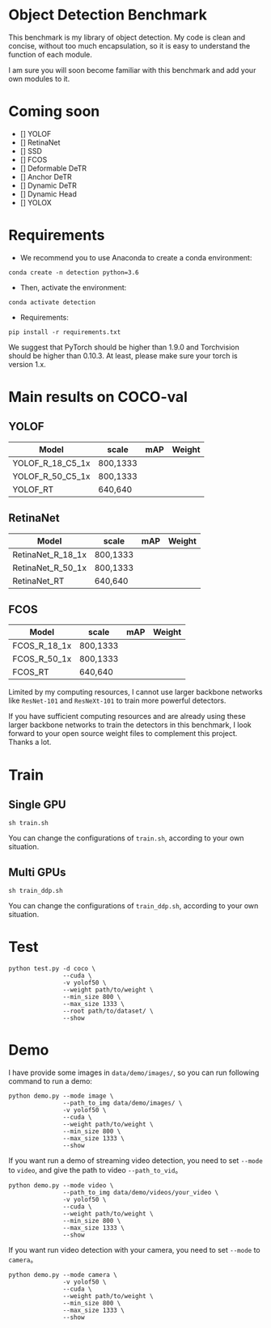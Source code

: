 # Object Detection Benchmark
This benchmark is my library of object detection.
My code is clean and concise, without too much encapsulation, 
so it is easy to understand the function of each module.

I am sure you will soon become familiar with this benchmark and add your own modules to it.

# Coming soon
- [] YOLOF
- [] RetinaNet
- [] SSD
- [] FCOS
- [] Deformable DeTR
- [] Anchor DeTR
- [] Dynamic DeTR
- [] Dynamic Head
- [] YOLOX


# Requirements
- We recommend you to use Anaconda to create a conda environment:
```Shell
conda create -n detection python=3.6
```

- Then, activate the environment:
```Shell
conda activate detection
```

- Requirements:
```Shell
pip install -r requirements.txt 
```

We suggest that PyTorch should be higher than 1.9.0 and Torchvision should be higher than 0.10.3. 
At least, please make sure your torch is version 1.x.

# Main results on COCO-val
## YOLOF

| Model                          |  scale     |   mAP   | Weight|
|--------------------------------|------------|---------|-------|
| YOLOF_R_18_C5_1x               |  800,1333  |         |       |
| YOLOF_R_50_C5_1x               |  800,1333  |         |       |
| YOLOF_RT                       |  640,640   |         |       |

## RetinaNet
| Model                          |  scale     |   mAP   | Weight|
|--------------------------------|------------|---------|-------|
| RetinaNet_R_18_1x              |  800,1333  |         |       |
| RetinaNet_R_50_1x              |  800,1333  |         |       |
| RetinaNet_RT                   |  640,640   |         |       |

## FCOS
| Model                          |  scale     |   mAP   | Weight|
|--------------------------------|------------|---------|-------|
| FCOS_R_18_1x                   |  800,1333  |         |       |
| FCOS_R_50_1x                   |  800,1333  |         |       |
| FCOS_RT                        |  640,640   |         |       |

Limited by my computing resources, I cannot use larger backbone networks like `ResNet-101` 
and `ResNeXt-101` to train more powerful detectors.

If you have sufficient computing resources and are already using these larger backbone 
networks to train the detectors in this benchmark, I look forward to your open source 
weight files to complement this project. Thanks a lot.

# Train
## Single GPU
```Shell
sh train.sh
```

You can change the configurations of `train.sh`, according to your own situation.

## Multi GPUs
```Shell
sh train_ddp.sh
```

You can change the configurations of `train_ddp.sh`, according to your own situation.

# Test
```Shell
python test.py -d coco \
               --cuda \
               -v yolof50 \
               --weight path/to/weight \
               --min_size 800 \
               --max_size 1333 \
               --root path/to/dataset/ \
               --show
```

# Demo
I have provide some images in `data/demo/images/`, so you can run following command to run a demo:

```Shell
python demo.py --mode image \
               --path_to_img data/demo/images/ \
               -v yolof50 \
               --cuda \
               --weight path/to/weight \
               --min_size 800 \
               --max_size 1333 \
               --show
```

If you want run a demo of streaming video detection, you need to set `--mode` to `video`, and give the path to video `--path_to_vid`。

```Shell
python demo.py --mode video \
               --path_to_img data/demo/videos/your_video \
               -v yolof50 \
               --cuda \
               --weight path/to/weight \
               --min_size 800 \
               --max_size 1333 \
               --show
```

If you want run video detection with your camera, you need to set `--mode` to `camera`。

```Shell
python demo.py --mode camera \
               -v yolof50 \
               --cuda \
               --weight path/to/weight \
               --min_size 800 \
               --max_size 1333 \
               --show
```
